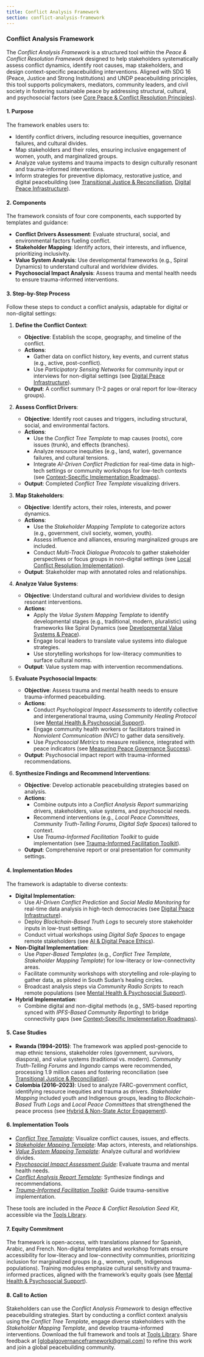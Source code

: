 ```yaml
---
title: Conflict Analysis Framework
section: conflict-analysis-framework
---
```


### Conflict Analysis Framework

The *Conflict Analysis Framework* is a structured tool within the *Peace & Conflict Resolution Framework* designed to help stakeholders systematically assess conflict dynamics, identify root causes, map stakeholders, and design context-specific peacebuilding interventions. Aligned with SDG 16 (Peace, Justice and Strong Institutions) and UNDP peacebuilding principles, this tool supports policymakers, mediators, community leaders, and civil society in fostering sustainable peace by addressing structural, cultural, and psychosocial factors (see [Core Peace & Conflict Resolution Principles](/framework/docs/implementation/peace#core-principles)).

#### 1. Purpose
The framework enables users to:
- Identify conflict drivers, including resource inequities, governance failures, and cultural divides.
- Map stakeholders and their roles, ensuring inclusive engagement of women, youth, and marginalized groups.
- Analyze value systems and trauma impacts to design culturally resonant and trauma-informed interventions.
- Inform strategies for preventive diplomacy, restorative justice, and digital peacebuilding (see [Transitional Justice & Reconciliation](/framework/docs/implementation/peace#transitional-justice), [Digital Peace Infrastructure](/framework/docs/implementation/peace#digital-infrastructure)).

#### 2. Components
The framework consists of four core components, each supported by templates and guidance:
- **Conflict Drivers Assessment**: Evaluate structural, social, and environmental factors fueling conflict.
- **Stakeholder Mapping**: Identify actors, their interests, and influence, prioritizing inclusivity.
- **Value System Analysis**: Use developmental frameworks (e.g., Spiral Dynamics) to understand cultural and worldview divides.
- **Psychosocial Impact Analysis**: Assess trauma and mental health needs to ensure trauma-informed interventions.

#### 3. Step-by-Step Process
Follow these steps to conduct a conflict analysis, adaptable for digital or non-digital settings:

1. **Define the Conflict Context**:
   - **Objective**: Establish the scope, geography, and timeline of the conflict.
   - **Actions**:
     - Gather data on conflict history, key events, and current status (e.g., active, post-conflict).
     - Use *Participatory Sensing Networks* for community input or interviews for non-digital settings (see [Digital Peace Infrastructure](/framework/docs/implementation/peace#digital-infrastructure)).
   - **Output**: A conflict summary (1–2 pages or oral report for low-literacy groups).

2. **Assess Conflict Drivers**:
   - **Objective**: Identify root causes and triggers, including structural, social, and environmental factors.
   - **Actions**:
     - Use the *Conflict Tree Template* to map causes (roots), core issues (trunk), and effects (branches).
     - Analyze resource inequities (e.g., land, water), governance failures, and cultural tensions.
     - Integrate *AI-Driven Conflict Prediction* for real-time data in high-tech settings or community workshops for low-tech contexts (see [Context-Specific Implementation Roadmaps](/framework/docs/implementation/peace#context-specific-roadmaps)).
   - **Output**: Completed *Conflict Tree Template* visualizing drivers.

3. **Map Stakeholders**:
   - **Objective**: Identify actors, their roles, interests, and power dynamics.
   - **Actions**:
     - Use the *Stakeholder Mapping Template* to categorize actors (e.g., government, civil society, women, youth).
     - Assess influence and alliances, ensuring marginalized groups are included.
     - Conduct *Multi-Track Dialogue Protocols* to gather stakeholder perspectives or focus groups in non-digital settings (see [Local Conflict Resolution Implementation](/framework/docs/implementation/peace#local-implementation)).
   - **Output**: Stakeholder map with annotated roles and relationships.

4. **Analyze Value Systems**:
   - **Objective**: Understand cultural and worldview divides to design resonant interventions.
   - **Actions**:
     - Apply the *Value System Mapping Template* to identify developmental stages (e.g., traditional, modern, pluralistic) using frameworks like Spiral Dynamics (see [Developmental Value Systems & Peace](/framework/docs/implementation/peace#developmental-value-systems)).
     - Engage local leaders to translate value systems into dialogue strategies.
     - Use storytelling workshops for low-literacy communities to surface cultural norms.
   - **Output**: Value system map with intervention recommendations.

5. **Evaluate Psychosocial Impacts**:
   - **Objective**: Assess trauma and mental health needs to ensure trauma-informed peacebuilding.
   - **Actions**:
     - Conduct *Psychological Impact Assessments* to identify collective and intergenerational trauma, using *Community Healing Protocol* (see [Mental Health & Psychosocial Support](/framework/docs/implementation/peace#mental-health)).
     - Engage community health workers or facilitators trained in *Nonviolent Communication (NVC)* to gather data sensitively.
     - Use *Psychosocial Metrics* to measure resilience, integrated with peace indicators (see [Measuring Peace Governance Success](/framework/docs/implementation/peace#measuring-success)).
   - **Output**: Psychosocial impact report with trauma-informed recommendations.

6. **Synthesize Findings and Recommend Interventions**:
   - **Objective**: Develop actionable peacebuilding strategies based on analysis.
   - **Actions**:
     - Combine outputs into a *Conflict Analysis Report* summarizing drivers, stakeholders, value systems, and psychosocial needs.
     - Recommend interventions (e.g., *Local Peace Committees*, *Community Truth-Telling Forums*, *Digital Safe Spaces*) tailored to context.
     - Use *Trauma-Informed Facilitation Toolkit* to guide implementation (see [Trauma-Informed Facilitation Toolkit](/framework/docs/implementation/peace#trauma-informed-toolkit)).
   - **Output**: Comprehensive report or oral presentation for community settings.

#### 4. Implementation Modes
The framework is adaptable to diverse contexts:
- **Digital Implementation**:
  - Use *AI-Driven Conflict Prediction* and *Social Media Monitoring* for real-time data analysis in high-tech democracies (see [Digital Peace Infrastructure](/framework/docs/implementation/peace#digital-infrastructure)).
  - Deploy *Blockchain-Based Truth Logs* to securely store stakeholder inputs in low-trust settings.
  - Conduct virtual workshops using *Digital Safe Spaces* to engage remote stakeholders (see [AI & Digital Peace Ethics](/framework/docs/implementation/peace#ai-ethics)).
- **Non-Digital Implementation**:
  - Use *Paper-Based Templates* (e.g., *Conflict Tree Template*, *Stakeholder Mapping Template*) for low-literacy or low-connectivity areas.
  - Facilitate community workshops with storytelling and role-playing to gather data, as piloted in South Sudan’s healing circles.
  - Broadcast analysis steps via *Community Radio Scripts* to reach remote populations (see [Mental Health & Psychosocial Support](/framework/docs/implementation/peace#mental-health)).
- **Hybrid Implementation**:
  - Combine digital and non-digital methods (e.g., SMS-based reporting synced with *IPFS-Based Community Reporting*) to bridge connectivity gaps (see [Context-Specific Implementation Roadmaps](/framework/docs/implementation/peace#context-specific-roadmaps)).

#### 5. Case Studies
- **Rwanda (1994–2015)**: The framework was applied post-genocide to map ethnic tensions, stakeholder roles (government, survivors, diaspora), and value systems (traditional vs. modern). *Community Truth-Telling Forums* and *Ingando* camps were recommended, processing 1.9 million cases and fostering reconciliation (see [Transitional Justice & Reconciliation](/framework/docs/implementation/peace#transitional-justice)).
- **Colombia (2016–2023)**: Used to analyze FARC-government conflict, identifying resource inequities and trauma as drivers. *Stakeholder Mapping* included youth and Indigenous groups, leading to *Blockchain-Based Truth Logs* and *Local Peace Committees* that strengthened the peace process (see [Hybrid & Non-State Actor Engagement](/framework/docs/implementation/peace#non-state-actors)).

#### 6. Implementation Tools
- *[Conflict Tree Template](/framework/tools/peace/conflict-tree-template-en.pdf)*: Visualize conflict causes, issues, and effects.
- *[Stakeholder Mapping Template](/framework/tools/peace/stakeholder-mapping-template-en.pdf)*: Map actors, interests, and relationships.
- *[Value System Mapping Template](/framework/tools/peace/value-system-mapping-template-en.pdf)*: Analyze cultural and worldview divides.
- *[Psychosocial Impact Assessment Guide](/framework/tools/peace/psychosocial-impact-assessment-guide-en.pdf)*: Evaluate trauma and mental health needs.
- *[Conflict Analysis Report Template](/framework/tools/peace/conflict-analysis-report-template-en.pdf)*: Synthesize findings and recommendations.
- *[Trauma-Informed Facilitation Toolkit](/framework/tools/peace/trauma-informed-toolkit-en.pdf)*: Guide trauma-sensitive implementation.

These tools are included in the *Peace & Conflict Resolution Seed Kit*, accessible via the [Tools Library](/framework/tools/peace).

#### 7. Equity Commitment
The framework is open-access, with translations planned for Spanish, Arabic, and French. Non-digital templates and workshop formats ensure accessibility for low-literacy and low-connectivity communities, prioritizing inclusion for marginalized groups (e.g., women, youth, Indigenous populations). Training modules emphasize cultural sensitivity and trauma-informed practices, aligned with the framework’s equity goals (see [Mental Health & Psychosocial Support](/framework/docs/implementation/peace#mental-health)).

#### 8. Call to Action
Stakeholders can use the *Conflict Analysis Framework* to design effective peacebuilding strategies. Start by conducting a conflict context analysis using the *Conflict Tree Template*, engage diverse stakeholders with the *Stakeholder Mapping Template*, and develop trauma-informed interventions. Download the full framework and tools at [Tools Library](/framework/tools/peace). Share feedback at [globalgovernanceframework@gmail.com] to refine this work and join a global peacebuilding community.